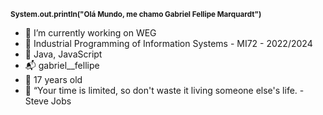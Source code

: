 <sup>**System.out.println("Olá Mundo, me chamo Gabriel Fellipe Marquardt")**</sup>

  - 💼 I’m currently working on WEG
  - 🗿 Industrial Programming of Information Systems - MI72 - 2022/2024
  - 📜 Java, JavaScript
  - 📬 gabriel__fellipe
  - 🎈 17 years old
  - 🥇 “Your time is limited, so don't waste it living someone else's life. - Steve Jobs
